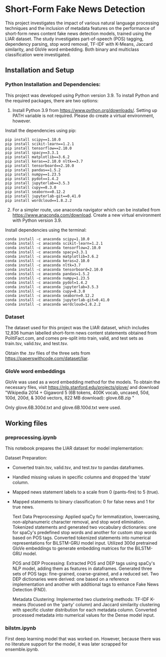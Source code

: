 # Short-Form Fake News Detection
This project investigates the impact of various natural language processing techniques and the inclusion of metadata features on the performance of short-form news content fake news detection models, trained using the LIAR dataset. The study investigates part-of-speech (POS) tagging, dependency parsing, stop word removal, TF-IDF with K-Means, Jaccard similarity, and GloVe word embedding. Both binary and multiclass classification were investigated.

## Installation and Setup
### Python Installation and Dependencies:
This project was developed using Python version 3.9. To install Python and the required packages, there are two options:

1. Install Python 3.9 from https://www.python.org/downloads/. Setting up PATH variable is not required. Please do create a virtual environment, however.  

Install the dependencies using pip:
```
pip install scipy==1.10.0
pip install scikit-learn==1.2.1
pip install tensorflow==2.10.0
pip install spacy==3.3.1
pip install matplotlib==3.6.2
pip install keras==2.10.0 nltk==3.7
pip install tensorboard==2.10.0
pip install pandas==1.5.2
pip install numpy==1.23.5
pip install pydot==1.4.2
pip install jupyterlab==3.5.3
pip install cupy==8.3.0
pip install seaborn==0.12.2
pip install jupyterlab-git==0.41.0
pip install wordcloud==1.8.2.2
```

2. For a simpler route, use anaconda navigator which can be installed from https://www.anaconda.com/download. Create a new virtual environment with Python version 3.9.  

Install dependencies using the terminal:
```
conda install -c anaconda scipy=1.10.0 
conda install -c anaconda scikit-learn=1.2.1 
conda install -c anaconda tensorflow=2.10.0 
conda install -c anaconda spacy=3.3.1 
conda install -c anaconda matplotlib=3.6.2 
conda install -c anaconda keras=2.10.0 
conda install -c anaconda nltk=3.7 
conda install -c anaconda tensorboard=2.10.0 
conda install -c anaconda pandas=1.5.2 
conda install -c anaconda numpy=1.23.5 
conda install -c anaconda pydot=1.4.2 
conda install -c anaconda jupyterlab=3.5.3 
conda install -c anaconda cupy=8.3.0 
conda install -c anaconda seaborn=0.12.2 
conda install -c anaconda jupyterlab-git=0.41.0 
conda install -c anaconda wordcloud=1.8.2.2
```

### Dataset
The dataset used for this project was the LIAR dataset, which includes 12,836 human labelled short-form news content statements obtained from PolitiFact.com, and comes pre-split into train, valid, and test sets as train.tsv, valid.tsv, and test.tsv.


Obtain the .tsv files of the three sets from https://paperswithcode.com/dataset/liar.

### GloVe word embeddings
GloVe was used as a word embedding method for the models. To obtain the necessary files, visit https://nlp.stanford.edu/projects/glove/ and download "Wikipedia 2014 + Gigaword 5 (6B tokens, 400K vocab, uncased, 50d, 100d, 200d, & 300d vectors, 822 MB download): glove.6B.zip "


Only glove.6B.300d.txt and glove.6B.100d.txt were used.

## Working files
### preprocessing.ipynb
This notebook prepares the LIAR dataset for model implementation:

Dataset Preparation:
- Converted train.tsv, valid.tsv, and test.tsv to pandas dataframes.
- Handled missing values in specific columns and dropped the 'state' column.
- Mapped news statement labels to a scale from 0 (pants-fire) to 5 (true).
- Mapped statements to binary classification: 0 for false news and 1 for true news.

    Text Data Preprocessing:
        Applied spaCy for lemmatization, lowercasing, non-alphanumeric character removal, and stop word elimination.
        Tokenized statements and generated two vocabulary dictionaries: one for spaCy's predefined stop words and another for custom stop words based on POS tags.
        Converted tokenized statements into numerical representations for BiLSTM-GRU model input.
        Utilized 300d pretrained GloVe embeddings to generate embedding matrices for the BiLSTM-GRU model.

    POS and DEP Processing:
        Extracted POS and DEP tags using spaCy's NLP model, adding them as features in dataframes.
        Generated three sets of POS tags: fine-grained, coarse-grained, and a reduced set.
        Two DEP dictionaries were derived: one based on a reference implementation and another with additional tags to enhance Fake News Detection (FND).

    Metadata Clustering:
        Implemented two clustering methods: TF-IDF K-means (focused on the 'party' column) and Jaccard similarity clustering with specific cluster distribution for each metadata column.
        Converted processed metadata into numerical values for the Dense model input.

### bilstm.ipynb 
First deep learning model that was worked on. However, because there was no literature support for the model, it was later scrapped for ensemble.ipynb.




